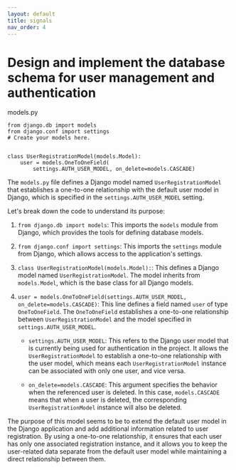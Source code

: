 ```yaml
---
layout: default
title: signals
nav_order: 4
---
```


# Design and implement the database schema for user management and authentication

models.py
```
from django.db import models
from django.conf import settings
# Create your models here.


class UserRegistrationModel(models.Model):
    user = models.OneToOneField(
        settings.AUTH_USER_MODEL, on_delete=models.CASCADE)
```

The `models.py` file defines a Django model named `UserRegistrationModel` that establishes a one-to-one relationship with the default user model in Django, which is specified in the `settings.AUTH_USER_MODEL` setting.

Let's break down the code to understand its purpose:

1. `from django.db import models`: This imports the `models` module from Django, which provides the tools for defining database models.

2. `from django.conf import settings`: This imports the `settings` module from Django, which allows access to the application's settings.

3. `class UserRegistrationModel(models.Model):`: This defines a Django model named `UserRegistrationModel`. The model inherits from `models.Model`, which is the base class for all Django models.

4. `user = models.OneToOneField(settings.AUTH_USER_MODEL, on_delete=models.CASCADE)`: This line defines a field named `user` of type `OneToOneField`. The `OneToOneField` establishes a one-to-one relationship between `UserRegistrationModel` and the model specified in `settings.AUTH_USER_MODEL`.

   - `settings.AUTH_USER_MODEL`: This refers to the Django user model that is currently being used for authentication in the project. It allows the `UserRegistrationModel` to establish a one-to-one relationship with the user model, which means each `UserRegistrationModel` instance can be associated with only one user, and vice versa.

   - `on_delete=models.CASCADE`: This argument specifies the behavior when the referenced user is deleted. In this case, `models.CASCADE` means that when a user is deleted, the corresponding `UserRegistrationModel` instance will also be deleted.

The purpose of this model seems to be to extend the default user model in the Django application and add additional information related to user registration. By using a one-to-one relationship, it ensures that each user has only one associated registration instance, and it allows you to keep the user-related data separate from the default user model while maintaining a direct relationship between them.

